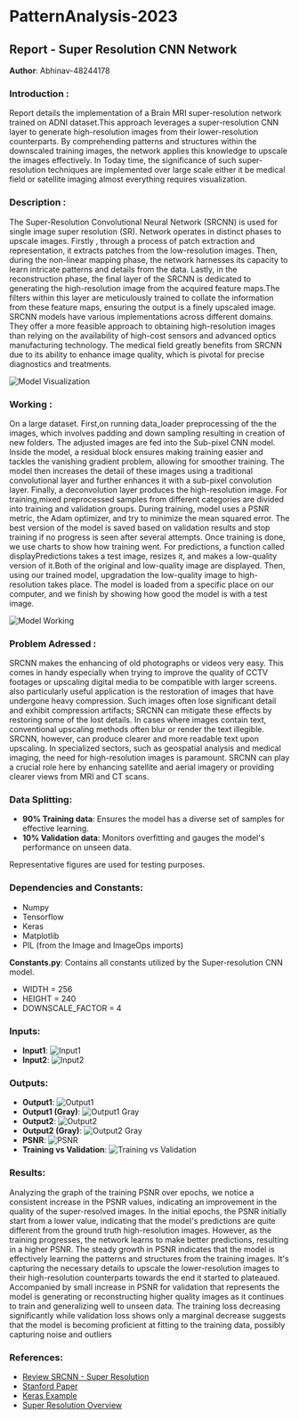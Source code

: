 # PatternAnalysis-2023
## Report - Super Resolution CNN Network
**Author**: Abhinav-48244178

### Introduction :

Report details the implementation of a Brain MRI super-resolution network trained on ADNI dataset.This approach leverages a super-resolution CNN layer to generate high-resolution images from their lower-resolution counterparts. By comprehending patterns and structures within the downscaled training images, the network applies this knowledge to upscale the images effectively. In Today time, the significance of such super-resolution techniques are implemented over large scale either it be medical field or satellite imaging almost everything requires visualization.
         
### Description :
                   
The Super-Resolution Convolutional Neural Network (SRCNN) is used for single image super resolution (SR). Network operates in distinct phases to upscale images.
Firstly , through a process of patch extraction and representation, it extracts patches from the low-resolution images.
Then, during the non-linear mapping phase, the network harnesses its capacity to learn intricate patterns and details from the data.
Lastly, in the reconstruction phase, the final layer of the SRCNN is dedicated to generating the high-resolution image from the acquired feature maps.The filters within this layer are meticulously trained to collate the information from these feature maps, ensuring the output is a finely upscaled image.               
SRCNN models have various implementations across different domains. They offer a more feasible approach to obtaining high-resolution images than relying on the availability of high-cost sensors and advanced optics manufacturing technology. The medical field greatly benefits from SRCNN due to its ability to enhance image quality, which is pivotal for precise diagnostics and treatments.  

![Model Visualization](Images/Model.png)


### Working :

On a large dataset. First,on running data_loader preprocessing of the the images, which involves padding and down sampling resulting in creation of new folders. The adjusted images are fed into the Sub-pixel CNN model. Inside the model, a residual block ensures making training easier and tackles the vanishing gradient problem, allowing for smoother training. The model then increases the detail of these images using a traditional convolutional layer and further enhances it with a sub-pixel convolution layer. Finally, a deconvolution layer produces the high-resolution image.
For training,mixed preprocessed samples from different categories are divided into training and validation groups. During training, model uses a PSNR metric, the Adam optimizer, and try to minimize the mean squared error. The best version of the model is saved based on validation results and stop training if no progress is seen after several attempts. Once training is done, we use charts to show how training went.
For predictions, a function called displayPredictions takes a test image, resizes it, and makes a low-quality version of it.Both of the original and low-quality image are displayed. Then, using our trained model, upgradation the low-quality image to high-resolution takes place. The model is loaded from a specific place on our computer, and we finish by showing how good the model is with a test image.

![Model Working](Images/SRCNN.png)

### Problem Adressed :

SRCNN makes the enhancing of old photographs or videos very easy. This comes in handy especially when trying to improve the quality of CCTV footages or upscaling digital media to be compatible with larger screens. also particularly useful application is the restoration of images that have undergone heavy compression. Such images often lose significant detail and exhibit compression artifacts; SRCNN can mitigate these effects by restoring some of the lost details. In cases where images contain text, conventional upscaling methods often blur or render the text illegible. SRCNN, however, can produce clearer and more readable text upon upscaling. In specialized sectors, such as geospatial analysis and medical imaging, the need for high-resolution images is paramount. SRCNN can play a crucial role here by enhancing satellite and aerial imagery or providing clearer views from MRI and CT scans.


### Data Splitting:
 
- **90% Training data**: Ensures the model has a diverse set of samples for effective learning.
- **10% Validation data**: Monitors overfitting and gauges the model's performance on unseen data.

Representative figures are used for testing purposes.


### Dependencies and Constants: 

- Numpy
- Tensorflow
- Keras
- Matplotlib
- PIL (from the Image and ImageOps imports)

**Constants.py**: Contains all constants utilized by the Super-resolution CNN model.

- WIDTH = 256
- HEIGHT = 240
- DOWNSCALE_FACTOR = 4

### Inputs: 

- **Input1**: ![Input1](Input_output_samples/Input1.png)
- **Input2**: ![Input2](Input_output_samples/Input2.png)


### Outputs: 

- **Output1**: ![Output1](Input_output_samples/Output2.png)
- **Output1 (Gray)**: ![Output1 Gray](Input_output_samples/Output2gray.png)
- **Output2**: ![Output2](Input_output_samples/Output1.png)
- **Output2 (Gray)**: ![Output2 Gray](Input_output_samples/Output1gray.png)
- **PSNR**: ![PSNR](Images/PSNR.png)
- **Training vs Validation**: ![Training vs Validation](Images/training_plot.png)

### Results: 

Analyzing the graph of the training PSNR over epochs, we notice a consistent increase in the PSNR values, indicating an improvement in the quality of the super-resolved images. In the initial epochs, the PSNR initially start from a lower value, indicating that the model's predictions are quite different from the ground truth high-resolution images. However, as the training progresses, the network learns to make better predictions, resulting in a higher PSNR.
The steady growth in PSNR indicates that the model is effectively learning the patterns and structures from the training images. It's capturing the necessary details to upscale the lower-resolution images to their high-resolution counterparts towards the end it started to plateaued.
Accompanied by small increase in PSNR for validation that represents the model is generating or reconstructing higher quality images as it continues to train and generalizing well to unseen data.
The training loss decreasing significantly while validation loss shows only a marginal decrease suggests that the model is becoming proficient at fitting to the training data, possibly capturing noise and outliers

### References:

- [Review SRCNN - Super Resolution](https://medium.com/coinmonks/review-srcnn-super-resolution-3cb3a4f67a7c)
- [Stanford Paper](https://cs229.stanford.edu/proj2020spr/report/Garber_Grossman_Johnson-Yu.pdf)
- [Keras Example](https://keras.io/examples/vision/super_resolution_sub_pixel/)
- [Super Resolution Overview](https://homepages.inf.ed.ac.uk/rbf/CVonline/LOCAL_COPIES/AV1011/Super_Resolution_CVonline.pdf)

